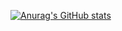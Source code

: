 [![Anurag's GitHub stats](https://github-readme-stats.vercel.app/api?username=billmi&show_icons=true&theme=radical)](https://github.com/anuraghazra/github-readme-stats)
